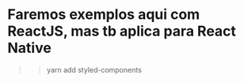 # Faremos exemplos aqui com ReactJS, mas tb aplica para React Native

>> yarn add styled-components

